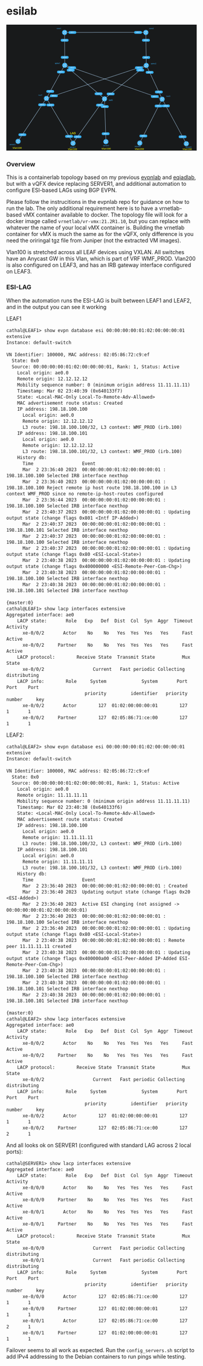 # esilab

![esilab topology](https://raw.githubusercontent.com/topranks/esilab/main/diagram.png)

### Overview

This is a containerlab topology based on my previous [evpnlab](https://github.com/topranks/evpnlab) and [eqiadlab](https://github.com/topranks/eqiadlab), but with a vQFX device replacing SERVER1, and additional automation to configure ESI-based LAGs using BGP EVPN.

Please follow the instrucitions in the evpnlab repo for guidance on how to run the lab.  The only additional requirement here is to have a vrnetlab-based vMX container available to docker.  The topology file will look for a docker image called `vrnetlab/vr-vmx:21.2R1.10`, but you can replace with whatever the name of your local vMX container is.  Building the vrnetlab container for vMX is much the same as for the vQFX, only difference is you need the oriringal tgz file from Juniper (not the extracted VM images).

Vlan100 is stretched across all LEAF devices using VXLAN.  All switches have an Anycast GW in this Vlan, which is part of VRF WMF_PROD.  Vlan200 is also configured on LEAF3, and has an IRB gateway interface configured on LEAF3.

### ESI-LAG

When the automation runs the ESI-LAG is built between LEAF1 and LEAF2, and in the output you can see it working

LEAF1
```
cathal@LEAF1> show evpn database esi 00:00:00:00:01:02:00:00:00:01 extensive 
Instance: default-switch

VN Identifier: 100000, MAC address: 02:05:86:72:c9:ef
  State: 0x0
  Source: 00:00:00:00:01:02:00:00:00:01, Rank: 1, Status: Active
    Local origin: ae0.0
    Remote origin: 12.12.12.12
    Mobility sequence number: 0 (minimum origin address 11.11.11.11)
    Timestamp: Mar 02 23:40:39 (0x640133f7)
    State: <Local-MAC-Only Local-To-Remote-Adv-Allowed>
    MAC advertisement route status: Created
    IP address: 198.18.100.100
      Local origin: ae0.0
      Remote origin: 12.12.12.12
      L3 route: 198.18.100.100/32, L3 context: WMF_PROD (irb.100)
    IP address: 198.18.100.101
      Local origin: ae0.0
      Remote origin: 12.12.12.12
      L3 route: 198.18.100.101/32, L3 context: WMF_PROD (irb.100)
    History db: 
      Time                  Event
      Mar  2 23:36:40 2023  00:00:00:00:01:02:00:00:00:01 : 198.18.100.100 Selected IRB interface nexthop
      Mar  2 23:36:40 2023  00:00:00:00:01:02:00:00:00:01 : 198.18.100.100 Reject remote ip host route 198.18.100.100 in L3 context WMF_PROD since no remote-ip-host-routes configured
      Mar  2 23:36:44 2023  00:00:00:00:01:02:00:00:00:01 : 198.18.100.100 Selected IRB interface nexthop
      Mar  2 23:40:37 2023  00:00:00:00:01:02:00:00:00:01 : Updating output state (change flags 0x801 <Intf IP-Added>)
      Mar  2 23:40:37 2023  00:00:00:00:01:02:00:00:00:01 : 198.18.100.101 Selected IRB interface nexthop
      Mar  2 23:40:37 2023  00:00:00:00:01:02:00:00:00:01 : 198.18.100.100 Selected IRB interface nexthop
      Mar  2 23:40:37 2023  00:00:00:00:01:02:00:00:00:01 : Updating output state (change flags 0x80 <ESI-Local-State>)
      Mar  2 23:40:38 2023  00:00:00:00:01:02:00:00:00:01 : Updating output state (change flags 0x400000000 <ESI-Remote-Peer-Com-Chg>)
      Mar  2 23:40:38 2023  00:00:00:00:01:02:00:00:00:01 : 198.18.100.100 Selected IRB interface nexthop
      Mar  2 23:40:38 2023  00:00:00:00:01:02:00:00:00:01 : 198.18.100.101 Selected IRB interface nexthop

{master:0}
cathal@LEAF1> show lacp interfaces extensive 
Aggregated interface: ae0
    LACP state:       Role   Exp   Def  Dist  Col  Syn  Aggr  Timeout  Activity
      xe-0/0/2       Actor    No    No   Yes  Yes  Yes   Yes     Fast    Active
      xe-0/0/2     Partner    No    No   Yes  Yes  Yes   Yes     Fast    Active
    LACP protocol:        Receive State  Transmit State          Mux State 
      xe-0/0/2                  Current   Fast periodic Collecting distributing
    LACP info:        Role     System             System       Port     Port    Port 
                             priority         identifier   priority   number     key 
      xe-0/0/2       Actor        127  01:02:00:00:00:01        127        1       1
      xe-0/0/2     Partner        127  02:05:86:71:ce:00        127        1       1
```

LEAF2:
```
cathal@LEAF2> show evpn database esi 00:00:00:00:01:02:00:00:00:01 extensive 
Instance: default-switch

VN Identifier: 100000, MAC address: 02:05:86:72:c9:ef
  State: 0x0
  Source: 00:00:00:00:01:02:00:00:00:01, Rank: 1, Status: Active
    Local origin: ae0.0
    Remote origin: 11.11.11.11
    Mobility sequence number: 0 (minimum origin address 11.11.11.11)
    Timestamp: Mar 02 23:40:38 (0x640133f6)
    State: <Local-MAC-Only Local-To-Remote-Adv-Allowed>
    MAC advertisement route status: Created
    IP address: 198.18.100.100
      Local origin: ae0.0
      Remote origin: 11.11.11.11
      L3 route: 198.18.100.100/32, L3 context: WMF_PROD (irb.100)
    IP address: 198.18.100.101
      Local origin: ae0.0
      Remote origin: 11.11.11.11
      L3 route: 198.18.100.101/32, L3 context: WMF_PROD (irb.100)
    History db: 
      Time                  Event
      Mar  2 23:36:40 2023  00:00:00:00:01:02:00:00:00:01 : Created
      Mar  2 23:36:40 2023  Updating output state (change flags 0x20 <ESI-Added>)
      Mar  2 23:36:40 2023  Active ESI changing (not assigned -> 00:00:00:00:01:02:00:00:00:01)
      Mar  2 23:36:40 2023  00:00:00:00:01:02:00:00:00:01 : 198.18.100.100 Selected IRB interface nexthop
      Mar  2 23:36:40 2023  00:00:00:00:01:02:00:00:00:01 : Updating output state (change flags 0x80 <ESI-Local-State>)
      Mar  2 23:40:38 2023  00:00:00:00:01:02:00:00:00:01 : Remote peer 11.11.11.11 created
      Mar  2 23:40:38 2023  00:00:00:00:01:02:00:00:00:01 : Updating output state (change flags 0x400000a00 <ESI-Peer-Added IP-Added ESI-Remote-Peer-Com-Chg>)
      Mar  2 23:40:38 2023  00:00:00:00:01:02:00:00:00:01 : 198.18.100.100 Selected IRB interface nexthop
      Mar  2 23:40:38 2023  00:00:00:00:01:02:00:00:00:01 : 198.18.100.101 Selected IRB interface nexthop
      Mar  2 23:40:38 2023  00:00:00:00:01:02:00:00:00:01 : 198.18.100.101 Selected IRB interface nexthop

{master:0}
cathal@LEAF2> show lacp interfaces extensive 
Aggregated interface: ae0
    LACP state:       Role   Exp   Def  Dist  Col  Syn  Aggr  Timeout  Activity
      xe-0/0/2       Actor    No    No   Yes  Yes  Yes   Yes     Fast    Active
      xe-0/0/2     Partner    No    No   Yes  Yes  Yes   Yes     Fast    Active
    LACP protocol:        Receive State  Transmit State          Mux State 
      xe-0/0/2                  Current   Fast periodic Collecting distributing
    LACP info:        Role     System             System       Port     Port    Port 
                             priority         identifier   priority   number     key 
      xe-0/0/2       Actor        127  01:02:00:00:00:01        127        1       1
      xe-0/0/2     Partner        127  02:05:86:71:ce:00        127        2       1
```

And all looks ok on SERVER1 (configured with standard LAG across 2 local ports):
```
cathal@SERVER1> show lacp interfaces extensive 
Aggregated interface: ae0
    LACP state:       Role   Exp   Def  Dist  Col  Syn  Aggr  Timeout  Activity
      xe-0/0/0       Actor    No    No   Yes  Yes  Yes   Yes     Fast    Active
      xe-0/0/0     Partner    No    No   Yes  Yes  Yes   Yes     Fast    Active
      xe-0/0/1       Actor    No    No   Yes  Yes  Yes   Yes     Fast    Active
      xe-0/0/1     Partner    No    No   Yes  Yes  Yes   Yes     Fast    Active
    LACP protocol:        Receive State  Transmit State          Mux State 
      xe-0/0/0                  Current   Fast periodic Collecting distributing
      xe-0/0/1                  Current   Fast periodic Collecting distributing
    LACP info:        Role     System             System       Port     Port    Port 
                             priority         identifier   priority   number     key 
      xe-0/0/0       Actor        127  02:05:86:71:ce:00        127        1       1
      xe-0/0/0     Partner        127  01:02:00:00:00:01        127        1       1
      xe-0/0/1       Actor        127  02:05:86:71:ce:00        127        2       1
      xe-0/0/1     Partner        127  01:02:00:00:00:01        127        1       1
```

Failover seems to all work as expected.  Run the `config_servers.sh` script to add IPv4 addressing to the Debian containers to run pings while testing.

